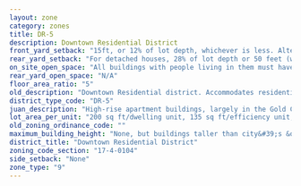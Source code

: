 ```yaml
---
layout: zone
category: zones
title: DR-5
description: Downtown Residential District
front_yard_setback: "15ft, or 12% of lot depth, whichever is less. Alternatively, setback can be the average front yard depth of nearest 2 lots."
rear_yard_setback: "For detached houses, 28% of lot depth or 50 feet (whichever is less.) For principal buildings, 30% of lot depth or 50 feet (whichever is less), but this only applies to parts of buildings 18 feet or more above grade."
on_site_open_space: "All buildings with people living in them must have at least 36 sq ft of on-site open space per dwelling unit. (See 17-4-0410-A)"
rear_yard_open_space: "N/A"
floor_area_ratio: "5"
old_description: "Downtown Residential district. Accommodates residential development and small-scale commercial uses on lower floors, with residential units above."
district_type_code: "DR-5"
juan_description: "High-rise apartment buildings, largely in the Gold Coast. Ground-floor stores are okay, offices aren&#39;t."
lot_area_per_unit: "200 sq ft/dwelling unit, 135 sq ft/efficiency unit, 100 sq ft/SRO unit"
old_zoning_ordinance_code: ""
maximum_building_height: "None, but buildings taller than city&#39;s &quot;building height thresholds&quot; require Planned Development review."
district_title: "Downtown Residential District"
zoning_code_section: "17-4-0104"
side_setback: "None"
zone_type: "9"
---
```

